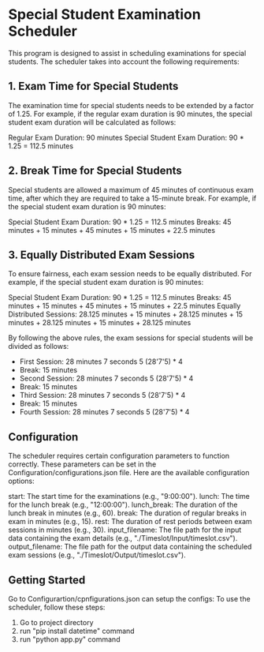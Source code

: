 # Special Student Examination Scheduler

This program is designed to assist in scheduling examinations for special students. The scheduler takes into account the following requirements:

## 1. Exam Time for Special Students

The examination time for special students needs to be extended by a factor of 1.25. For example, if the regular exam duration is 90 minutes, the special student exam duration will be calculated as follows:

Regular Exam Duration: 90 minutes
Special Student Exam Duration: 90 * 1.25 = 112.5 minutes

## 2. Break Time for Special Students

Special students are allowed a maximum of 45 minutes of continuous exam time, after which they are required to take a 15-minute break. For example, if the special student exam duration is 90 minutes:

Special Student Exam Duration: 90 * 1.25 = 112.5 minutes
Breaks: 45 minutes + 15 minutes + 45 minutes + 15 minutes + 22.5 minutes

## 3. Equally Distributed Exam Sessions

To ensure fairness, each exam session needs to be equally distributed. For example, if the special student exam duration is 90 minutes:

Special Student Exam Duration: 90 * 1.25 = 112.5 minutes
Breaks: 45 minutes + 15 minutes + 45 minutes + 15 minutes + 22.5 minutes
Equally Distributed Sessions: 28.125 minutes + 15 minutes + 28.125 minutes + 15 minutes + 28.125 minutes + 15 minutes + 28.125 minutes

By following the above rules, the exam sessions for special students will be divided as follows:

- First Session: 28 minutes 7 seconds 5 (28'7'5) * 4
- Break: 15 minutes
- Second Session: 28 minutes 7 seconds 5 (28'7'5) * 4
- Break: 15 minutes
- Third Session: 28 minutes 7 seconds 5 (28'7'5) * 4
- Break: 15 minutes
- Fourth Session: 28 minutes 7 seconds 5 (28'7'5) * 4

## Configuration
The scheduler requires certain configuration parameters to function correctly. These parameters can be set in the Configuration/configurations.json file. Here are the available configuration options:

start: The start time for the examinations (e.g., "9:00:00").
lunch: The time for the lunch break (e.g., "12:00:00").
lunch_break: The duration of the lunch break in minutes (e.g., 60).
break: The duration of regular breaks in exam in minutes (e.g., 15).
rest: The duration of rest periods between exam sessions in minutes (e.g., 30).
input_filename: The file path for the input data containing the exam details (e.g., "./Timeslot/Input/timeslot.csv").
output_filename: The file path for the output data containing the scheduled exam sessions (e.g., "./Timeslot/Output/timeslot.csv").


## Getting Started

Go to Configurartion/cpnfigurations.json can setup the configs:
To use the scheduler, follow these steps:

1. Go to project directory
1. run "pip install datetime" command
2. run "python app.py" command